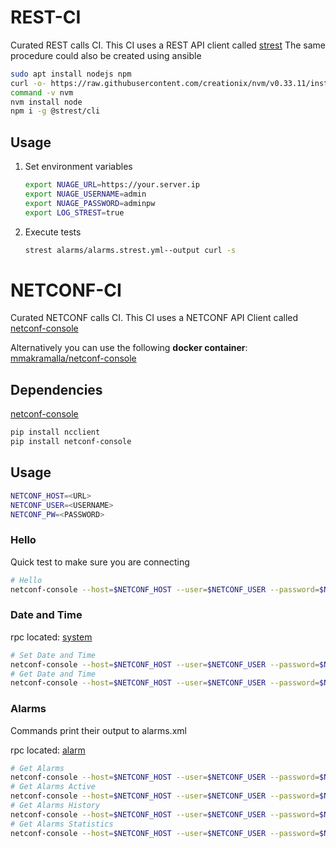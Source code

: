 # REST-CI

Curated REST calls CI.
This CI uses a REST API client called [strest](https://github.com/eykrehbein/strest)
The same procedure could also be created using ansible 



```bash
sudo apt install nodejs npm
curl -o- https://raw.githubusercontent.com/creationix/nvm/v0.33.11/install.sh | bash
command -v nvm
nvm install node
npm i -g @strest/cli
```

## Usage

1. Set environment variables

    ```bash
    export NUAGE_URL=https://your.server.ip
    export NUAGE_USERNAME=admin
    export NUAGE_PASSWORD=adminpw
    export LOG_STREST=true
    ```

1. Execute tests

    ```bash
    strest alarms/alarms.strest.yml--output curl -s
 
    ```

# NETCONF-CI

Curated NETCONF calls CI.
This CI uses a NETCONF API Client called [netconf-console](https://pypi.org/project/netconf-console/)

Alternatively you can use the following **docker container**: [mmakramalla/netconf-console](https://hub.docker.com/r/mmakramalla/netconf-console)

## Dependencies

[netconf-console](https://pypi.org/project/netconf-console/)

```bash
pip install ncclient
pip install netconf-console
```

## Usage

```bash
NETCONF_HOST=<URL>
NETCONF_USER=<USERNAME>
NETCONF_PW=<PASSWORD>
```
### Hello

Quick test to make sure you are connecting

```bash
# Hello
netconf-console --host=$NETCONF_HOST --user=$NETCONF_USER --password=$NETCONF_PW --port=830 --hello
```

### Date and Time  
rpc located: [system](system)
```bash
# Set Date and Time  
netconf-console --host=$NETCONF_HOST --user=$NETCONF_USER --password=$NETCONF_PW --port=830 --rpc=system/date-time_set.xml
# Get Date and Time  
netconf-console --host=$NETCONF_HOST --user=$NETCONF_USER --password=$NETCONF_PW --port=830 --rpc=system/date-time_get.xml
```

### Alarms

Commands print their output to alarms.xml

rpc located: [alarm](alarm)

```bash
# Get Alarms
netconf-console --host=$NETCONF_HOST --user=$NETCONF_USER --password=$NETCONF_PW --port=830 --rpc=netconf-alarm/get-alarms.xml > output/alarms.xml
# Get Alarms Active
netconf-console --host=$NETCONF_HOST --user=$NETCONF_USER --password=$NETCONF_PW --port=830 --rpc=netconf-alarm/get-alarm-active.xml > output/alarms-act.xml
# Get Alarms History
netconf-console --host=$NETCONF_HOST --user=$NETCONF_USER --password=$NETCONF_PW --port=830 --rpc=netconf-alarm/get-alarm-history.xml > output/alarms-his.xml
# Get Alarms Statistics
netconf-console --host=$NETCONF_HOST --user=$NETCONF_USER --password=$NETCONF_PW --port=830 --rpc=netconf-alarm/get-alarm-statistics.xml > output/alarms-st.xml
```